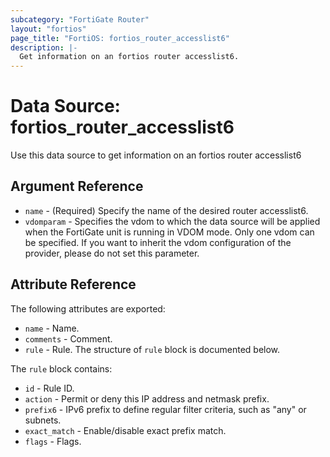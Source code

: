 ```yaml
---
subcategory: "FortiGate Router"
layout: "fortios"
page_title: "FortiOS: fortios_router_accesslist6"
description: |-
  Get information on an fortios router accesslist6.
---
```


# Data Source: fortios_router_accesslist6
Use this data source to get information on an fortios router accesslist6

## Argument Reference

* `name` - (Required) Specify the name of the desired router accesslist6.
* `vdomparam` - Specifies the vdom to which the data source will be applied when the FortiGate unit is running in VDOM mode. Only one vdom can be specified. If you want to inherit the vdom configuration of the provider, please do not set this parameter.


## Attribute Reference

The following attributes are exported:

* `name` - Name.
* `comments` - Comment.
* `rule` - Rule. The structure of `rule` block is documented below.

The `rule` block contains:

* `id` - Rule ID.
* `action` - Permit or deny this IP address and netmask prefix.
* `prefix6` - IPv6 prefix to define regular filter criteria, such as "any" or subnets.
* `exact_match` - Enable/disable exact prefix match.
* `flags` - Flags.

